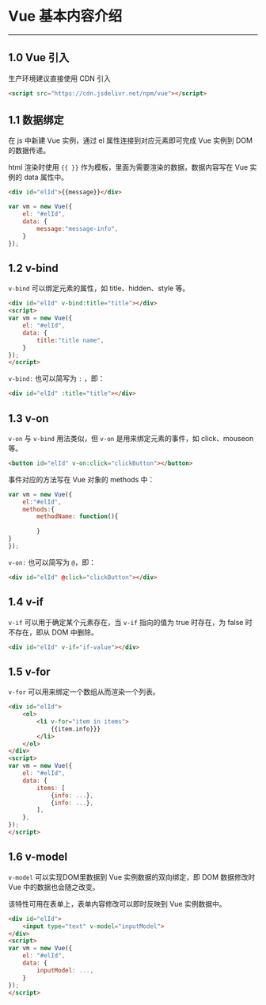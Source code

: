 # Vue 基本内容介绍

---

## 1.0 Vue 引入  

生产环境建议直接使用 CDN 引入

```html
<script src="https://cdn.jsdelivr.net/npm/vue"></script>
```

## 1.1 数据绑定  

在 js 中新建 Vue 实例，通过 el 属性连接到对应元素即可完成 Vue 实例到 DOM 的数据传递。  

html 渲染时使用 `{{ }}` 作为模板，里面为需要渲染的数据，数据内容写在 Vue 实例的 data 属性中。

```html
<div id="elId">{{message}}</div>
```

```javascript
var vm = new Vue({
    el: "#elId",
    data: {
        message:"message-info",
    }   
});
```

## 1.2 v-bind  

`v-bind` 可以绑定元素的属性，如 title、hidden、style 等。

```html
<div id="elId" v-bind:title="title"></div>
<script>
var vm = new Vue({
    el: "#elId",
    data: {
        title:"title name",
    }   
});
</script>
```

`v-bind:` 也可以简写为 `:` ，即：

```html
<div id="elId" :title="title"></div>
```

## 1.3 v-on

`v-on` 与 `v-bind` 用法类似，但 `v-on` 是用来绑定元素的事件，如 click、mouseon 等。

```html
<button id="elId" v-on:click="clickButton"></button>
```

事件对应的方法写在 Vue 对象的 methods 中：

```javascript
var vm = new Vue({
    el:"#elId",
    methods:{
        methodName: function(){
            
        }            
}
});
```

`v-on:` 也可以简写为 `@`，即：

```html
<div id="elId" @click="clickButton"></div>
```

## 1.4 v-if  

`v-if` 可以用于确定某个元素存在，当 `v-if` 指向的值为 true 时存在，为 false 时不存在，即从 DOM 中删除。

```html
<div id="elId" v-if="if-value"></div>
```

## 1.5 v-for  

`v-for` 可以用来绑定一个数组从而渲染一个列表。

```html
<div id="elId">
    <ol>
        <li v-for="item in items">
            {{item.info}}}
        </li>
    </ol>
</div>
<script>
var vm = new Vue({
    el: "#elId",
    data: {
        items: [
            {info: ...},
            {info: ...},
        ],
    },
});
</script>
```

## 1.6 v-model

`v-model` 可以实现DOM里数据到 Vue 实例数据的双向绑定，即 DOM 数据修改时 Vue 中的数据也会随之改变。

该特性可用在表单上，表单内容修改可以即时反映到 Vue 实例数据中。

```html
<div id="elId">
    <input type="text" v-model="inputModel">
</div>
<script>
var vm = new Vue({
    el: "#elId",
    data: {
        inputModel: ...,
    }   
});
</script>
```



